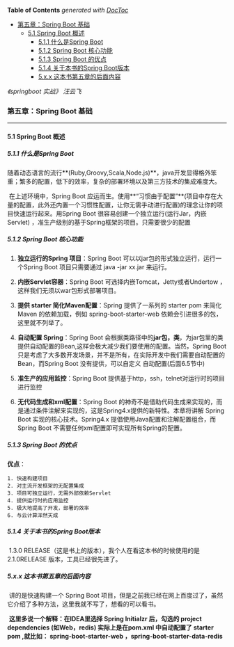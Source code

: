 <!-- START doctoc generated TOC please keep comment here to allow auto update -->
<!-- DON'T EDIT THIS SECTION, INSTEAD RE-RUN doctoc TO UPDATE -->
**Table of Contents**  *generated with [DocToc](https://github.com/thlorenz/doctoc)*

- [第五章：Spring Boot 基础](#%E7%AC%AC%E4%BA%94%E7%AB%A0spring-boot-%E5%9F%BA%E7%A1%80)
  - [5.1 Spring Boot 概述](#51-spring-boot-%E6%A6%82%E8%BF%B0)
    - [5.1.1 什么是Spring Boot](#511-%E4%BB%80%E4%B9%88%E6%98%AFspring-boot)
    - [5.1.2 Spring Boot 核心功能](#512-spring-boot-%E6%A0%B8%E5%BF%83%E5%8A%9F%E8%83%BD)
    - [5.1.3 Spring Boot 的优点](#513-spring-boot-%E7%9A%84%E4%BC%98%E7%82%B9)
    - [5.1.4 关于本书的Spring Boot版本](#514-%E5%85%B3%E4%BA%8E%E6%9C%AC%E4%B9%A6%E7%9A%84spring-boot%E7%89%88%E6%9C%AC)
    - [5.x.x 这本书第五章的后面内容](#5xx-%E8%BF%99%E6%9C%AC%E4%B9%A6%E7%AC%AC%E4%BA%94%E7%AB%A0%E7%9A%84%E5%90%8E%E9%9D%A2%E5%86%85%E5%AE%B9)

<!-- END doctoc generated TOC please keep comment here to allow auto update -->

*《springboot 实战》 汪云飞*

### 第五章：Spring Boot 基础

---

#### 5.1 Spring Boot 概述

##### 5.1.1 什么是Spring Boot

​	随着动态语言的流行**(Ruby,Groovy,Scala,Node.js)**，java开发显得格外笨重；繁多的配置，低下的效率，复杂的部署环境以及第三方技术的集成难度大。

​	在上述环境中，Spring Boot 应运而生。使用**“习惯由于配置”**(项目中存在大量的配置，此外还内置一个习惯性配置，让你无需手动进行配置)的理念让你的项目快速运行起来。用Spring Boot 很容易创建一个独立运行(运行Jar，内嵌Servlet) ，准生产级别的基于Spring框架的项目。只需要很少的配置

##### 5.1.2 Spring Boot 核心功能

 1. **独立运行的Spring 项目**：Spring Boot 可以以jar包的形式独立运行，运行一个Spring Boot 项目只需要通过 java -jar xx.jar 来运行。

 2. **内嵌Servlet容器**：Spring Boot 可选择内嵌Tomcat，Jetty或者Undertow ，这样我们无须以war包形式部署项目。

 3. **提供 starter 简化Maven配置**：Spring 提供了一系列的 starter pom 来简化 Maven 的依赖加载，例如 spring-boot-starter-web 依赖会引进很多的包，这里就不列举了。

 4. **自动配置 Spring**：Spring Boot 会根据类路径中的**jar包，类**，为jar包里的类提供自动配置的Bean,这样会极大减少我们要使用的配置。当然，Spring Boot 只是考虑了大多数开发场景，并不是所有，在实际开发中我们需要自动配置的Bean，而Spring Boot 没有提供，可以自定义 自动配置(后面6.5节中)

 5. **准生产的应用监控**：Spring Boot 提供基于http，ssh，telnet对运行时的项目进行监控

 6. **无代码生成和xml配置**：Spring Boot 的神奇不是借助代码生成来实现的，而是通过条件注解来实现的，这是Spring4.x提供的新特性。本章将讲解 Spring Boot 实现的核心技术。Spring4.x 提倡使用Java配置和注解配置组合，而 Spring Boot 不需要任何xml配置即可实现所有Spring的配置。

##### 5.1.3 Spring Boot 的优点

**优点**：

 	1. 快速构建项目
 	2. 对主流开发框架的无配置集成
 	3. 项目可独立运行，无需外部依赖Servlet
 	4. 提供运行时的应用监控
 	5. 极大地提高了开发，部署的效率
 	6. 与云计算浑然天成

##### 5.1.4 关于本书的Spring Boot版本 

​	1.3.0 RELEASE（这是书上的版本），我个人在看这本书的时候使用的是 2.1.0RELEASE 版本，工具已经很先进了。



##### 5.x.x 这本书第五章的后面内容

​	讲的是快速构建一个 Spring Boot 项目，但是之前我已经在网上百度过了，虽然它介绍了多种方法，这里我就不写了，想看的可以看书。

​	**这里多说一个解释：在IDEA里选择 Spring Initialzr 后，勾选的 project dependencies  (如Web，redis) 实际上是在pom.xml 中自动配置了 starter pom ,就比如： spring-boot-starter-web  ，spring-boot-starter-data-redis** 









